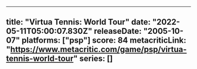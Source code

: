 
---
title: "Virtua Tennis: World Tour"
date: "2022-05-11T05:00:07.830Z"
releaseDate: "2005-10-07"
platforms: ["psp"]
score: 84
metacriticLink: "https://www.metacritic.com/game/psp/virtua-tennis-world-tour"
series: []
---
